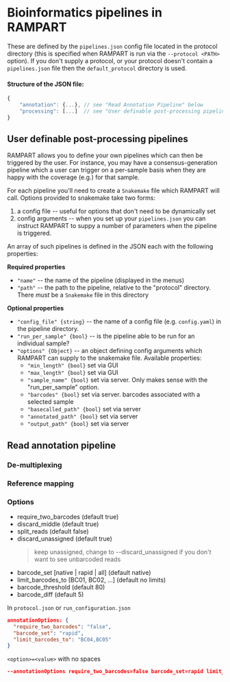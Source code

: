 
# Bioinformatics pipelines in RAMPART

These are defined by the `pipelines.json` config file located in the protocol directory (this is specified when RAMPART is run via the `--protocol <PATH>` option).
If you don't supply a protocol, or your protocol doesn't contain a `pipelines.json` file then the `default_protocol` directory is used.

#### Structure of the JSON file:
```js
{
    "annotation": {...}, // see "Read Annotation Pipeline" below
    "processing": [...]  // see "User definable post-processing pipelines" below
}
```


## User definable post-processing pipelines
RAMPART allows you to define your own pipelines which can then be triggered by the user.
For instance, you may have a consensus-generation pipeline which a user can trigger on a per-sample basis when they are happy with the coverage (e.g.) for that sample.

For each pipeline you'll need to create a `Snakemake` file which RAMPART will call. Options provided to snakemake take two forms:
1. a config file -- useful for options that don't need to be dynamically set
2. config arguments -- when you set up your `pipelines.json` you can instruct RAMPART to suppy a number of parameters when the pipeline is triggered.

An array of such pipelines is defined in the JSON each with the following properties:

**Required properties**

* `"name"` -- the name of the pipeline (displayed in the menus)
* `"path"` -- the path to the pipeline, relative to the "protocol" directory. There _must_ be a `Snakemake` file in this directory

**Optional properties**
* `"config_file" {string}` -- the name of a config file (e.g. `config.yaml`) in the pipeline directory.
* `"run_per_sample" {bool}` -- is the pipeline able to be run for an individual sample?
* `"options" {Object}` -- an object defining config arguments which RAMPART can supply to the snakemake file. Available properties:
    * `"min_length" {bool}` set via GUI
    * `"max_length" {bool}` set via GUI
    * `"sample_name" {bool}` set via server. Only makes sense with the "run_per_sample" option.
    * `"barcodes" {bool}` set via server. barcodes associated with a selected sample
    * `"basecalled_path" {bool}` set via server
    * `"annotated_path" {bool}` set via server
    * `"output_path" {bool}` set via server




## Read annotation pipeline

### De-multiplexing

### Reference mapping

### Options

- require_two_barcodes (default true)
- discard_middle (default true)
- split_reads (default false)
- discard_unassigned (default true) 
  > keep unassigned, change to --discard_unassigned if you don't want to see unbarcoded reads
- barcode_set [native | rapid | all] (default native)
- limit_barcodes_to [BC01, BC02, ...] (default no limits)
- barcode_threshold <threshold> (default 80)
- barcode_diff <differences> (default 5)

In `protocol.json` or `run_configuration.json`
```json
annotationOptions: {
  "require_two_barcodes": "false",
  "barcode_set": "rapid",
  "limit_barcodes_to": "BC04,BC05"
}
```

`<option>=<value>` with no spaces

```json
--annotationOptions require_two_barcodes=false barcode_set=rapid limit_barcodes_to=BC04,BC05
```
